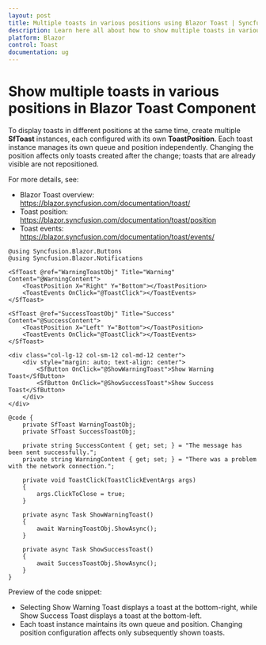 ```yaml
---
layout: post
title: Multiple toasts in various positions using Blazor Toast | Syncfusion
description: Learn here all about how to show multiple toasts in various positions in Syncfusion Blazor Toast component and more.
platform: Blazor
control: Toast
documentation: ug
---
```


# Show multiple toasts in various positions in Blazor Toast Component

To display toasts in different positions at the same time, create multiple **SfToast** instances, each configured with its own **ToastPosition**. Each toast instance manages its own queue and position independently. Changing the position affects only toasts created after the change; toasts that are already visible are not repositioned.

For more details, see:
- Blazor Toast overview: https://blazor.syncfusion.com/documentation/toast/
- Toast position: https://blazor.syncfusion.com/documentation/toast/position
- Toast events: https://blazor.syncfusion.com/documentation/toast/events/

```cshtml
@using Syncfusion.Blazor.Buttons
@using Syncfusion.Blazor.Notifications

<SfToast @ref="WarningToastObj" Title="Warning" Content="@WarningContent">
    <ToastPosition X="Right" Y="Bottom"></ToastPosition>
    <ToastEvents OnClick="@ToastClick"></ToastEvents>
</SfToast>

<SfToast @ref="SuccessToastObj" Title="Success" Content="@SuccessContent">
    <ToastPosition X="Left" Y="Bottom"></ToastPosition>
    <ToastEvents OnClick="@ToastClick"></ToastEvents>
</SfToast>

<div class="col-lg-12 col-sm-12 col-md-12 center">
    <div style="margin: auto; text-align: center">
        <SfButton OnClick="@ShowWarningToast">Show Warning Toast</SfButton>
        <SfButton OnClick="@ShowSuccessToast">Show Success Toast</SfButton>
    </div>
</div>

@code {
    private SfToast WarningToastObj;
    private SfToast SuccessToastObj;

    private string SuccessContent { get; set; } = "The message has been sent successfully.";
    private string WarningContent { get; set; } = "There was a problem with the network connection.";

    private void ToastClick(ToastClickEventArgs args)
    {
        args.ClickToClose = true;
    }

    private async Task ShowWarningToast()
    {
        await WarningToastObj.ShowAsync();
    }

    private async Task ShowSuccessToast()
    {
        await SuccessToastObj.ShowAsync();
    }
}
```

Preview of the code snippet:
- Selecting Show Warning Toast displays a toast at the bottom-right, while Show Success Toast displays a toast at the bottom-left.
- Each toast instance maintains its own queue and position. Changing position configuration affects only subsequently shown toasts.